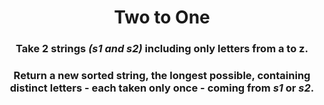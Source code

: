<div align = "center">

# Two to One

</div>

<div align = "center">

<h3>Take 2 strings <em>(s1 and s2)</em> including only letters from a to z.</h3>

<h3>Return a new <strong>sorted</strong> string, the longest possible, containing distinct letters - each taken only once - coming from <em>s1</em> or <em>s2</em>.</h3>

</div>
